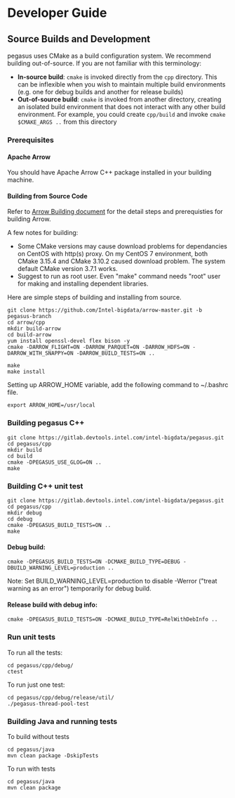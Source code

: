 # Developer Guide

## Source Builds and Development
pegasus uses CMake as a build configuration system. We recommend building
out-of-source. If you are not familiar with this terminology:

* **In-source build**: ``cmake`` is invoked directly from the ``cpp``
  directory. This can be inflexible when you wish to maintain multiple build
  environments (e.g. one for debug builds and another for release builds)
* **Out-of-source build**: ``cmake`` is invoked from another directory,
  creating an isolated build environment that does not interact with any other
  build environment. For example, you could create ``cpp/build`` and
  invoke ``cmake $CMAKE_ARGS ..`` from this directory

### Prerequisites

#### Apache Arrow
You should have Apache Arrow C++ package installed in your building machine.

#### Building from Source Code
Refer to [Arrow Building document](https://arrow.apache.org/docs/developers/cpp.html#building) for the detail steps and prerequisties for building Arrow.

A few notes for building:
- Some CMake versions may cause download problems for dependancies on CentOS with http(s) proxy. On my CentOS 7 environment, both CMake 3.15.4 and CMake 3.10.2 caused download problem. The system default CMake version 3.7.1 works.
- Suggest to run as root user. Even "make" command needs "root" user for making and installing dependent libraries.

Here are simple steps of building and installing from source.

```
git clone https://github.com/Intel-bigdata/arrow-master.git -b pegasus-branch
cd arrow/cpp
mkdir build-arrow
cd build-arrow
yum install openssl-devel flex bison -y
cmake -DARROW_FLIGHT=ON -DARROW_PARQUET=ON -DARROW_HDFS=ON -DARROW_WITH_SNAPPY=ON -DARROW_BUILD_TESTS=ON ..

make
make install
```

Setting up ARROW_HOME variable, add the following command to ~/.bashrc file.
```
export ARROW_HOME=/usr/local
```

### Building pegasus C++

```
git clone https://gitlab.devtools.intel.com/intel-bigdata/pegasus.git
cd pegasus/cpp
mkdir build
cd build
cmake -DPEGASUS_USE_GLOG=ON ..
make
```

### Building C++ unit test
```
git clone https://gitlab.devtools.intel.com/intel-bigdata/pegasus.git
cd pegasus/cpp
mkdir debug
cd debug
cmake -DPEGASUS_BUILD_TESTS=ON ..
make
```
#### Debug build:
```
cmake -DPEGASUS_BUILD_TESTS=ON -DCMAKE_BUILD_TYPE=DEBUG -DBUILD_WARNING_LEVEL=production ..
```
Note: Set BUILD_WARNING_LEVEL=production to disable -Werror ("treat warning as an error") temporarily for debug build.
#### Release build with debug info:
```
cmake -DPEGASUS_BUILD_TESTS=ON -DCMAKE_BUILD_TYPE=RelWithDebInfo ..
```

### Run unit tests
To run all the tests:
```
cd pegasus/cpp/debug/
ctest
```
To run just one test:
```
cd pegasus/cpp/debug/release/util/
./pegasus-thread-pool-test
```

### Building Java and running tests
To build without tests
```
cd pegasus/java
mvn clean package -DskipTests

```
To run with tests
```
cd pegasus/java
mvn clean package

```